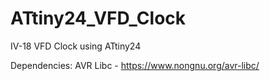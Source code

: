 # ATtiny24_VFD_Clock
IV-18 VFD Clock using ATtiny24

Dependencies:
AVR Libc - https://www.nongnu.org/avr-libc/
